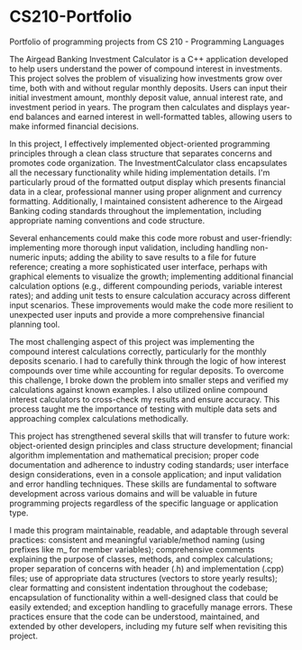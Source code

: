 # CS210-Portfolio
Portfolio of programming projects from CS 210 - Programming Languages

The Airgead Banking Investment Calculator is a C++ application developed to help users understand the power of compound interest in investments. This project solves the problem of visualizing how investments grow over time, both with and without regular monthly deposits. Users can input their initial investment amount, monthly deposit value, annual interest rate, and investment period in years. The program then calculates and displays year-end balances and earned interest in well-formatted tables, allowing users to make informed financial decisions.

In this project, I effectively implemented object-oriented programming principles through a clean class structure that separates concerns and promotes code organization. The InvestmentCalculator class encapsulates all the necessary functionality while hiding implementation details. I'm particularly proud of the formatted output display which presents financial data in a clear, professional manner using proper alignment and currency formatting. Additionally, I maintained consistent adherence to the Airgead Banking coding standards throughout the implementation, including appropriate naming conventions and code structure.

Several enhancements could make this code more robust and user-friendly: implementing more thorough input validation, including handling non-numeric inputs; adding the ability to save results to a file for future reference; creating a more sophisticated user interface, perhaps with graphical elements to visualize the growth; implementing additional financial calculation options (e.g., different compounding periods, variable interest rates); and adding unit tests to ensure calculation accuracy across different input scenarios. These improvements would make the code more resilient to unexpected user inputs and provide a more comprehensive financial planning tool.

The most challenging aspect of this project was implementing the compound interest calculations correctly, particularly for the monthly deposits scenario. I had to carefully think through the logic of how interest compounds over time while accounting for regular deposits. To overcome this challenge, I broke down the problem into smaller steps and verified my calculations against known examples. I also utilized online compound interest calculators to cross-check my results and ensure accuracy. This process taught me the importance of testing with multiple data sets and approaching complex calculations methodically.

This project has strengthened several skills that will transfer to future work: object-oriented design principles and class structure development; financial algorithm implementation and mathematical precision; proper code documentation and adherence to industry coding standards; user interface design considerations, even in a console application; and input validation and error handling techniques. These skills are fundamental to software development across various domains and will be valuable in future programming projects regardless of the specific language or application type.

I made this program maintainable, readable, and adaptable through several practices: consistent and meaningful variable/method naming (using prefixes like m_ for member variables); comprehensive comments explaining the purpose of classes, methods, and complex calculations; proper separation of concerns with header (.h) and implementation (.cpp) files; use of appropriate data structures (vectors to store yearly results); clear formatting and consistent indentation throughout the codebase; encapsulation of functionality within a well-designed class that could be easily extended; and exception handling to gracefully manage errors. These practices ensure that the code can be understood, maintained, and extended by other developers, including my future self when revisiting this project.
